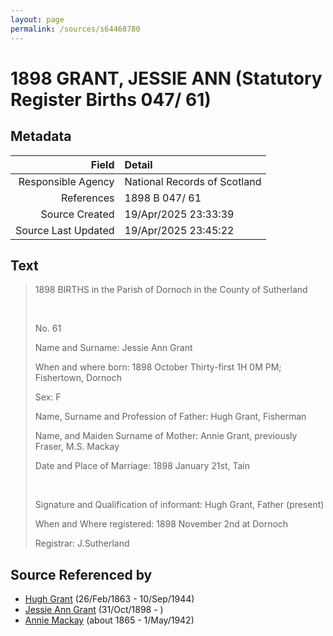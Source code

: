 ```yaml
---
layout: page
permalink: /sources/s64468780
---
```


# 1898 GRANT, JESSIE ANN (Statutory Register Births 047/ 61)

## Metadata

Field | Detail
---:|:---
Responsible Agency | National Records of Scotland
References | 1898 B 047/ 61
Source Created | 19/Apr/2025 23:33:39
Source Last Updated | 19/Apr/2025 23:45:22

## Text

> 1898 BIRTHS in the Parish of Dornoch in the County of Sutherland
>
> <br/>
>
> No. 61
>
> Name and Surname: Jessie Ann Grant
>
> When and where born: 1898 October Thirty-first 1H 0M PM; Fishertown, Dornoch
>
> Sex: F
>
> Name, Surname and Profession of Father: Hugh Grant, Fisherman
>
> Name, and Maiden Surname of Mother: Annie Grant, previously Fraser, M.S. Mackay
>
> Date and Place of Marriage: 1898 January 21st, Tain
>
> <br/>
>
> Signature and Qualification of informant: Hugh Grant, Father (present)
>
> When and Where registered: 1898 November 2nd at Dornoch
>
> Registrar: J.Sutherland
>

## Source Referenced by

* [Hugh Grant](../people/@31066628@-hugh-grant-b1863-2-26-d1944-9-10.md) (26/Feb/1863 - 10/Sep/1944)
* [Jessie Ann Grant](../people/@15036054@-jessie-ann-grant-b1898-10-31-d.md) (31/Oct/1898 - )
* [Annie Mackay](../people/@503334@-annie-mackay-b1865-d1942-5-1.md) (about 1865 - 1/May/1942)
